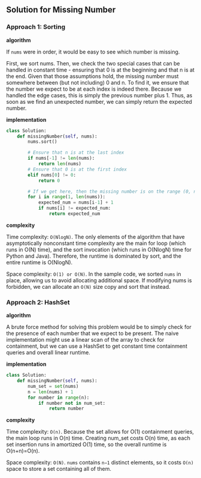 ## Solution for Missing Number


### Approach 1: Sorting

**algorithm**

If `nums` were in order, it would be easy to see which number is missing.

First, we sort nums. Then, we check the two special cases that can be handled in constant time - ensuring that 0 is at the beginning and that n is at the end. Given that those assumptions hold, the missing number must somewhere between (but not including) 0 and n. To find it, we ensure that the number we expect to be at each index is indeed there. Because we handled the edge cases, this is simply the previous number plus 1. Thus, as soon as we find an unexpected number, we can simply return the expected number.


**implementation**

```python
class Solution:
    def missingNumber(self, nums):
        nums.sort()

        # Ensure that n is at the last index
        if nums[-1] != len(nums):
            return len(nums)
        # Ensure that 0 is at the first index
        elif nums[0] != 0:
            return 0

        # If we get here, then the missing number is on the range (0, n)
        for i in range(1, len(nums)):
            expected_num = nums[i-1] + 1
            if nums[i] != expected_num:
                return expected_num
```

**complexity**

Time complexity: `O(NlogN)`. The only elements of the algorithm that have asymptotically nonconstant time complexity are the main for loop (which runs in O(N) time), and the sort invocation (which runs in O(NlogN) time for Python and Java). Therefore, the runtime is dominated by sort, and the entire runtime is O(NlogN).

Space complexity: `O(1) or O(N)`. In the sample code, we sorted `nums` in place, allowing us to avoid allocating additional space. If modifying nums is forbidden, we can allocate an `O(N)` size copy and sort that instead.

### Approach 2: HashSet

**algorithm**

A brute force method for solving this problem would be to simply check for the presence of each number that we expect to be present. The naive implementation might use a linear scan of the array to check for containment, but we can use a HashSet to get constant time containment queries and overall linear runtime.

**implementation**

```python
class Solution:
    def missingNumber(self, nums):
        num_set = set(nums)
        n = len(nums) + 1
        for number in range(n):
            if number not in num_set:
                return number
```

**complexity**

Time complexity: `O(n)`. Because the set allows for O(1) containment queries, the main loop runs in O(n) time. Creating num_set costs O(n) time, as each set insertion runs in amortized O(1) time, so the overall runtime is O(n+n)=O(n).

Space complexity: `O(N)`. `nums` contains `n−1` distinct elements, so it costs `O(n)` space to store a set containing all of them.
